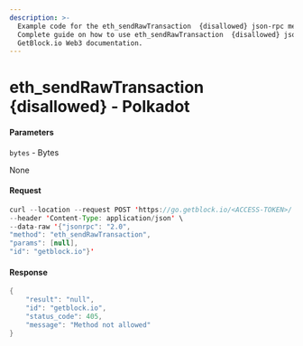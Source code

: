 ```yaml
---
description: >-
  Example code for the eth_sendRawTransaction  {disallowed} json-rpc method.
  Сomplete guide on how to use eth_sendRawTransaction  {disallowed} json-rpc in
  GetBlock.io Web3 documentation.
---
```


# eth\_sendRawTransaction {disallowed} - Polkadot

#### Parameters

`bytes` - Bytes

None

#### Request

```java
curl --location --request POST 'https://go.getblock.io/<ACCESS-TOKEN>/' \
--header 'Content-Type: application/json' \ 
--data-raw '{"jsonrpc": "2.0",
"method": "eth_sendRawTransaction",
"params": [null],
"id": "getblock.io"}'
```

#### Response

```java
{
    "result": "null",
    "id": "getblock.io",
    "status_code": 405,
    "message": "Method not allowed"
}
```
